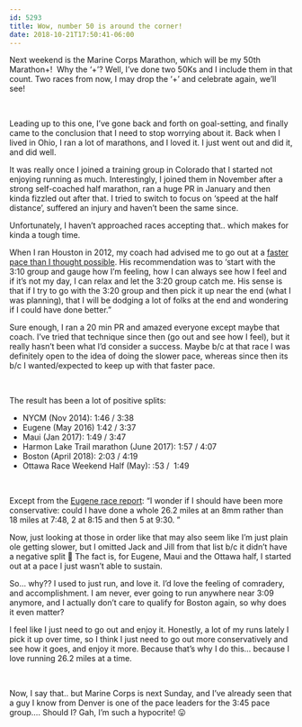 ```yaml
---
id: 5293
title: Wow, number 50 is around the corner!
date: 2018-10-21T17:50:41-06:00
---
```

Next weekend is the Marine Corps Marathon, which will be my 50th Marathon+!  Why the &#8216;+&#8217;? Well, I&#8217;ve done two 50Ks and I include them in that count. Two races from now, I may drop the &#8216;+&#8217; and celebrate again, we&#8217;ll see!

&nbsp;

Leading up to this one, I&#8217;ve gone back and forth on goal-setting, and finally came to the conclusion that I need to stop worrying about it. Back when I lived in Ohio, I ran a lot of marathons, and I loved it. I just went out and did it, and did well.

It was really once I joined a training group in Colorado that I started not enjoying running as much. Interestingly, I joined them in November after a strong self-coached half marathon, ran a huge PR in January and then kinda fizzled out after that. I tried to switch to focus on &#8216;speed at the half distance&#8217;, suffered an injury and haven&#8217;t been the same since.

Unfortunately, I haven&#8217;t approached races accepting that.. which makes for kinda a tough time.

When I ran Houston in 2012, my coach had advised me to go out at a [faster pace than I thought possible](/gothedistance/houston-marathon-plan/). His recommendation was to &#8216;start with the 3:10 group and gauge how I’m feeling, how I can always see how I feel and if it’s not my day, I can relax and let the 3:20 group catch me. His sense is that if I try to go with the 3:20 group and then pick it up near the end (what I was planning), that I will be dodging a lot of folks at the end and wondering if I could have done better.&#8221;

Sure enough, I ran a 20 min PR and amazed everyone except maybe that coach. I&#8217;ve tried that technique since then (go out and see how I feel), but it really hasn&#8217;t been what I&#8217;d consider a success. Maybe b/c at that race I was definitely open to the idea of doing the slower pace, whereas since then its b/c I wanted/expected to keep up with that faster pace.

&nbsp;

The result has been a lot of positive splits:

  * NYCM (Nov 2014): 1:46 / 3:38
  * Eugene (May 2016) 1:42 / 3:37
  * Maui (Jan 2017): 1:49 / 3:47
  * Harmon Lake Trail marathon (June 2017): 1:57 / 4:07
  * Boston (April 2018): 2:03 / 4:19
  * Ottawa Race Weekend Half (May): :53 /  1:49

&nbsp;

Except from the [Eugene race report](/gothedistance/2016-05-02-eugene-marathon-race-report/): &#8220;I wonder if I should have been more conservative: could I have done a whole 26.2 miles at an 8mm rather than 18 miles at 7:48, 2 at 8:15 and then 5 at 9:30. &#8221;

Now, just looking at those in order like that may also seem like I&#8217;m just plain ole getting slower, but I omitted Jack and Jill from that list b/c it didn&#8217;t have a negative split 🙂 The fact is, for Eugene, Maui and the Ottawa half, I started out at a pace I just wasn&#8217;t able to sustain.

So&#8230; why?? I used to just run, and love it. I&#8217;d love the feeling of comradery, and accomplishment. I am never, ever going to run anywhere near 3:09 anymore, and I actually don&#8217;t care to qualify for Boston again, so why does it even matter?

I feel like I just need to go out and enjoy it. Honestly, a lot of my runs lately I pick it up over time, so I think I just need to go out more conservatively and see how it goes, and enjoy it more. Because that&#8217;s why I do this&#8230; because I love running 26.2 miles at a time.

&nbsp;

Now, I say that.. but Marine Corps is next Sunday, and I&#8217;ve already seen that a guy I know from Denver is one of the pace leaders for the 3:45 pace group&#8230;. Should I? Gah, I&#8217;m such a hypocrite! 😛
